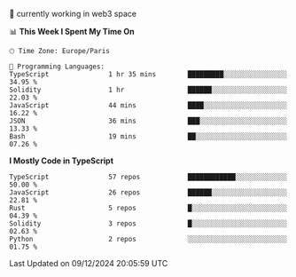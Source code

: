 🔭 currently working in web3 space

<!--START_SECTION:waka-->
📊 **This Week I Spent My Time On** 

```text
🕑︎ Time Zone: Europe/Paris

💬 Programming Languages: 
TypeScript               1 hr 35 mins        █████████░░░░░░░░░░░░░░░░   34.95 % 
Solidity                 1 hr                ██████░░░░░░░░░░░░░░░░░░░   22.03 % 
JavaScript               44 mins             ████░░░░░░░░░░░░░░░░░░░░░   16.22 % 
JSON                     36 mins             ███░░░░░░░░░░░░░░░░░░░░░░   13.33 % 
Bash                     19 mins             ██░░░░░░░░░░░░░░░░░░░░░░░   07.26 % 
```

**I Mostly Code in TypeScript** 

```text
TypeScript               57 repos            ████████████░░░░░░░░░░░░░   50.00 % 
JavaScript               26 repos            ██████░░░░░░░░░░░░░░░░░░░   22.81 % 
Rust                     5 repos             █░░░░░░░░░░░░░░░░░░░░░░░░   04.39 % 
Solidity                 3 repos             █░░░░░░░░░░░░░░░░░░░░░░░░   02.63 % 
Python                   2 repos             ░░░░░░░░░░░░░░░░░░░░░░░░░   01.75 % 
```




 Last Updated on 09/12/2024 20:05:59 UTC
<!--END_SECTION:waka-->
